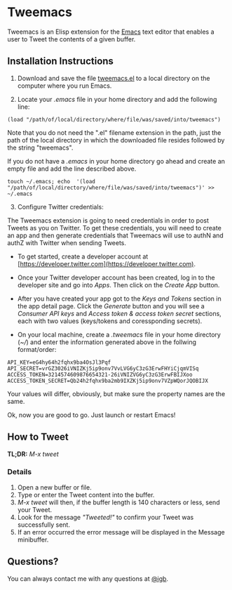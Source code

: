 # Tweemacs

Tweemacs is an Elisp extension for the [Emacs](https://www.gnu.org/software/emacs/) text editor that enables a user to Tweet the contents of a given buffer.

## Installation Instructions

1. Download and save the file [tweemacs.el](https://raw.githubusercontent.com/igb/tweemacs/master/tweemacs.el) to a local directory on the computer where you run Emacs.

2. Locate your *.emacs* file in your home directory and add the following line:
```Elisp
(load "/path/of/local/directory/where/file/was/saved/into/tweemacs")
```
Note that you do not need the ".el" filename extension in the path, just the path of the local directory in which the downloaded file resides followed by the string "tweemacs".

If you do not have a *.emacs* in your home directory go ahead and create an empty file and add the line described above.

```Shell
touch ~/.emacs; echo  '(load "/path/of/local/directory/where/file/was/saved/into/tweemacs")' >> ~/.emacs
```

3. Configure Twitter credentials:

The Tweemacs extension is going to need credentials in order to post Tweets as you on Twitter. To get these credentials, you will need to create an app and then generate credentials that Tweemacs will use to authN and authZ with Twitter when sending Tweets.
  
  * To get started, create a developer account at [https://developer.twitter.com](https://developer.twitter.com).
  
  * Once your Twitter developer account has been created, log in to the developer site and go into *Apps*. Then click on the *Create App* button.
  
  * After you have created your app got to the *Keys and Tokens* section in the app detail page. Click the *Generate* button and you will see a *Consumer API keys* and *Access token & access token secret* sections, each with two values (keys/tokens and coressponding secrets).
  
  * On your local machine, create a *.tweemacs* file in your home directory (*~/*) and enter the information generated above in the follwing format/order:


```Text
API_KEY=eG4hy64h2fqhx9ba4OsJl3Pqf
API_SECRET=vrGZ3026iVNIZKj5ip9onv7VvLVG6yC3zG3ErwFHYiCjqmVISq
ACCESS_TOKEN=3214574609876654321-26iVNIZVG6yC3zG3ErwFBIJXoo
ACCESS_TOKEN_SECRET=Qb24h2fqhx9ba2mb9IXZKj5ip9onv7VZpWQorJQOBIJX
```

Your values will differ, obviously, but make sure the property names are the same.

Ok, now you are good to go. Just launch or restart Emacs!

## How to Tweet

**TL;DR:** *M-x tweet*

### Details ###
1. Open a new buffer or file.
2. Type or enter the Tweet content into the buffer.
3. *M-x tweet* will then, if the buffer length is 140 characters or less, send your Tweet.
4. Look for the message *"Tweeted!"* to confirm your Tweet was successfully sent.
5. If an error occurred the error message will be displayed in the Message minibuffer.

## Questions? ##

You can always contact me with any questions at [@igb](https://twitter.com/igb).
